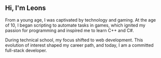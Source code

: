 ## Hi, I'm Leons

From a young age, I was captivated by technology and gaming. At the age of 10, I began scripting to automate tasks in games, which ignited my passion for programming and inspired me to learn C++ and C#.

During technical school, my focus shifted to web development. This evolution of interest shaped my career path, and today, I am a committed full-stack developer.
